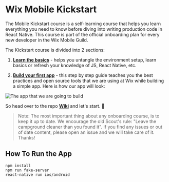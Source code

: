 # Wix Mobile Kickstart

The Mobile Kickstart course is a self-learning course that helps you learn everything you need to know before diving into writing production code in React Native. This course is part of the official onboarding plan for every new developer in the Wix Mobile Guild. 

The Kickstart course is divided into 2 sections:

1. [**Learn the basics**](https://github.com/wix-playground/wix-mobile-crash-course/wiki/Building-you-first-app---Intro) - helps you untangle the environment setup, learn basics or refresh your knowledge of JS, React Native, etc.

2. [**Build your first app**](https://github.com/wix-playground/wix-mobile-crash-course/wiki/Building-you-first-app---Intro) - this step by step guide teaches you the best practices and open source tools that we are using at Wix while building a simple app. Here is how our app will look:

![The app that we are going to build](https://github.com/wix-playground/wix-mobile-crash-course/blob/master/assets/finalApp.gif)


So head over to the repo [**Wiki**](https://github.com/wix-playground/wix-mobile-crash-course/wiki) and let's start. 🚀

> Note: The most important thing about any onboarding course, is to keep it up to date. We encourage the old Scout's rule: "Leave the campground cleaner than you found it". If you find any issues or out of date content, please open an issue and we will take care of it. Thanks!

## How To Run the App
```
npm install
npm run fake-server
react-native run ios/android
```
